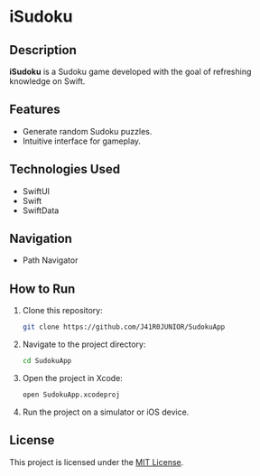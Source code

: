 # iSudoku

## Description

**iSudoku** is a Sudoku game developed with the goal of refreshing knowledge on Swift.

## Features

- Generate random Sudoku puzzles.
- Intuitive interface for gameplay.

## Technologies Used

- SwiftUI
- Swift
- SwiftData

## Navigation

- Path Navigator

## How to Run

1. Clone this repository:
   ```bash
   git clone https://github.com/J41R0JUNIOR/SudokuApp
   ```

2. Navigate to the project directory:
   ```bash
   cd SudokuApp
   ```

3. Open the project in Xcode:
   ```bash
   open SudokuApp.xcodeproj
   ```

4. Run the project on a simulator or iOS device.

## License

This project is licensed under the [MIT License](LICENSE).
